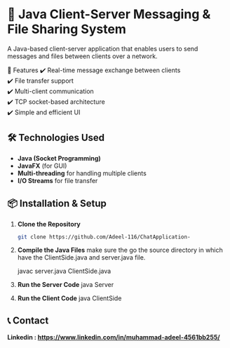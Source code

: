 # 🔄 Java Client-Server Messaging & File Sharing System

A Java-based client-server application that enables users to send messages and files between clients over a network.

🚀 Features
✔️ Real-time message exchange between clients  
✔️ File transfer support  
✔️ Multi-client communication  
✔️ TCP socket-based architecture  
✔️ Simple and efficient UI   

## 🛠️ Technologies Used
- **Java (Socket Programming)**
- **JavaFX** (for GUI)
- **Multi-threading** for handling multiple clients
- **I/O Streams** for file transfer

## 📦 Installation & Setup

1. **Clone the Repository**
   ```sh
   git clone https://github.com/Adeel-116/ChatApplication-

2. **Compile the Java Files**
   make sure the go the source directory in which have the ClientSide.java and server.java file.

   javac server.java ClientSide.java

3. **Run the Server Code**
    java Server

4. **Run the Client Code**
    java ClientSide

## 📞 Contact
**Linkedin :  https://www.linkedin.com/in/muhammad-adeel-4561bb255/**

